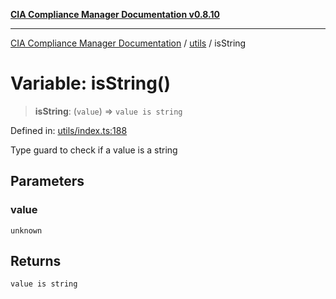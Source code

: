 [**CIA Compliance Manager Documentation v0.8.10**](../../README.md)

***

[CIA Compliance Manager Documentation](../../modules.md) / [utils](../README.md) / isString

# Variable: isString()

> **isString**: (`value`) => `value is string`

Defined in: [utils/index.ts:188](https://github.com/Hack23/cia-compliance-manager/blob/680c1f0618a64f5e2a4571e2b2ee23d6baf8dc9d/src/utils/index.ts#L188)

Type guard to check if a value is a string

## Parameters

### value

`unknown`

## Returns

`value is string`
